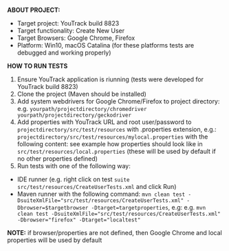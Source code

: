 **ABOUT PROJECT:**
* Target project: YouTrack build 8823
* Target functionality: Create New User
* Target Browsers: Google Chrome, Firefox
* Platform: Win10, macOS Catalina (for these platforms tests are debugged and working properly)


**HOW TO RUN TESTS**
1. Ensure YouTrack application is riunning (tests were developed for YouTrack build 8823)
2. Clone the project (Maven should be installed)
3. Add system webdrivers for Google Chrome/Firefox to project directory:
e.g.
`yourpath/projectdirectory/chromedriver
yourpath/projectdirectory/geckodriver`
4. Add properties with YouTrack URL and root user/password to 
`projectdirectory/src/test/resources` with .properties extension, e.g.:
`projectdirectory/src/test/resources/mylocal.properties` with the following content:
see example how properties should look like in `src/test/resources/local.properties` (these will be used by default if no other properties defined)
5. Run tests with one of the following way: 
* IDE runner (e.g. right click on test `suite src/test/resources/CreateUserTests.xml` and click Run)
* Maven runner with the following command:
`mvn clean test -DsuiteXmlFile="src/test/resources/CreateUserTests.xml" -Dbrowser=$targetbrowser -Dtarget=targetproperties`, e.g:
e.g. 
`mvn clean test -DsuiteXmlFile="src/test/resources/CreateUserTests.xml" -Dbrowser="firefox" -Dtarget="localtest"
`

**NOTE:** 
if browser/properties are not defined, then Google Chrome and local properties will be used by default